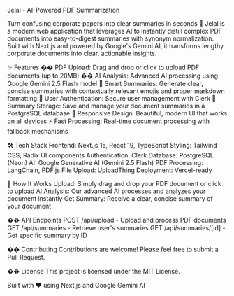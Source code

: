 Jelal - AI-Powered PDF Summarization


Turn confusing corporate papers into clear summaries in seconds 🚀
Jelal is a modern web application that leverages AI to instantly distill complex PDF documents into easy-to-digest summaries with synonym normalization. Built with Next.js and powered by Google's Gemini AI, it transforms lengthy corporate documents into clear, actionable insights.

✨ Features
�� PDF Upload: Drag and drop or click to upload PDF documents (up to 20MB)
�� AI Analysis: Advanced AI processing using Google Gemini 2.5 Flash model
📝 Smart Summaries: Generate clear, concise summaries with contextually relevant emojis and proper markdown formatting
👤 User Authentication: Secure user management with Clerk
💾 Summary Storage: Save and manage your document summaries in a PostgreSQL database
📱 Responsive Design: Beautiful, modern UI that works on all devices
⚡ Fast Processing: Real-time document processing with fallback mechanisms

🛠️ Tech Stack
Frontend: Next.js 15, React 19, TypeScript
Styling: Tailwind CSS, Radix UI components
Authentication: Clerk
Database: PostgreSQL (Neon)
AI: Google Generative AI (Gemini 2.5 Flash)
PDF Processing: LangChain, PDF.js
File Upload: UploadThing
Deployment: Vercel-ready

📖 How It Works
Upload: Simply drag and drop your PDF document or click to upload
AI Analysis: Our advanced AI processes and analyzes your document instantly
Get Summary: Receive a clear, concise summary of your document

�� API Endpoints
POST /api/upload - Upload and process PDF documents
GET /api/summaries - Retrieve user's summaries
GET /api/summaries/[id] - Get specific summary by ID

�� Contributing
Contributions are welcome! Please feel free to submit a Pull Request.

�� License
This project is licensed under the MIT License.

Built with ❤️ using Next.js and Google Gemini AI
